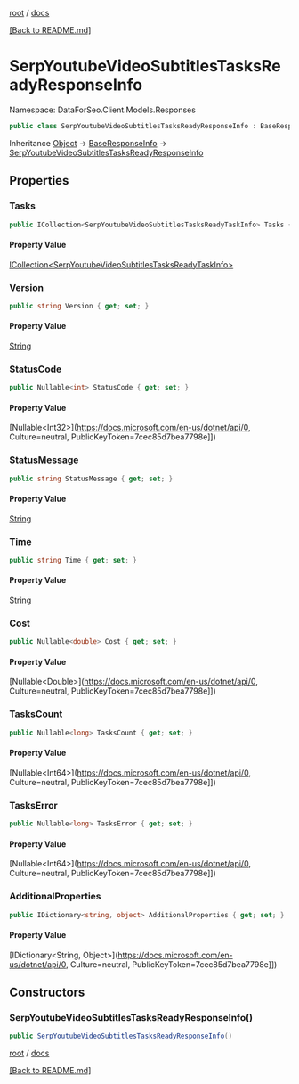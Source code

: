 [root](./../ "root") / [docs](./ "docs")

[[Back to README.md]](./../README.md "[Back to README.md]")

# SerpYoutubeVideoSubtitlesTasksReadyResponseInfo

Namespace: DataForSeo.Client.Models.Responses

```csharp
public class SerpYoutubeVideoSubtitlesTasksReadyResponseInfo : BaseResponseInfo
```

Inheritance [Object](https://docs.microsoft.com/en-us/dotnet/api/Object) → [BaseResponseInfo](./BaseResponseInfo.md) → [SerpYoutubeVideoSubtitlesTasksReadyResponseInfo](./SerpYoutubeVideoSubtitlesTasksReadyResponseInfo.md)

## Properties

### **Tasks**

```csharp
public ICollection<SerpYoutubeVideoSubtitlesTasksReadyTaskInfo> Tasks { get; set; }
```

#### Property Value

[ICollection&lt;SerpYoutubeVideoSubtitlesTasksReadyTaskInfo&gt;](./SerpYoutubeVideoSubtitlesTasksReadyTaskInfo.md)<br>

### **Version**

```csharp
public string Version { get; set; }
```

#### Property Value

[String](https://docs.microsoft.com/en-us/dotnet/api/String)<br>

### **StatusCode**

```csharp
public Nullable<int> StatusCode { get; set; }
```

#### Property Value

[Nullable&lt;Int32&gt;](https://docs.microsoft.com/en-us/dotnet/api/0, Culture=neutral, PublicKeyToken=7cec85d7bea7798e]])<br>

### **StatusMessage**

```csharp
public string StatusMessage { get; set; }
```

#### Property Value

[String](https://docs.microsoft.com/en-us/dotnet/api/String)<br>

### **Time**

```csharp
public string Time { get; set; }
```

#### Property Value

[String](https://docs.microsoft.com/en-us/dotnet/api/String)<br>

### **Cost**

```csharp
public Nullable<double> Cost { get; set; }
```

#### Property Value

[Nullable&lt;Double&gt;](https://docs.microsoft.com/en-us/dotnet/api/0, Culture=neutral, PublicKeyToken=7cec85d7bea7798e]])<br>

### **TasksCount**

```csharp
public Nullable<long> TasksCount { get; set; }
```

#### Property Value

[Nullable&lt;Int64&gt;](https://docs.microsoft.com/en-us/dotnet/api/0, Culture=neutral, PublicKeyToken=7cec85d7bea7798e]])<br>

### **TasksError**

```csharp
public Nullable<long> TasksError { get; set; }
```

#### Property Value

[Nullable&lt;Int64&gt;](https://docs.microsoft.com/en-us/dotnet/api/0, Culture=neutral, PublicKeyToken=7cec85d7bea7798e]])<br>

### **AdditionalProperties**

```csharp
public IDictionary<string, object> AdditionalProperties { get; set; }
```

#### Property Value

[IDictionary&lt;String, Object&gt;](https://docs.microsoft.com/en-us/dotnet/api/0, Culture=neutral, PublicKeyToken=7cec85d7bea7798e]])<br>

## Constructors

### **SerpYoutubeVideoSubtitlesTasksReadyResponseInfo()**

```csharp
public SerpYoutubeVideoSubtitlesTasksReadyResponseInfo()
```

[root](./../ "root") / [docs](./ "docs")

[[Back to README.md]](./../README.md "[Back to README.md]")